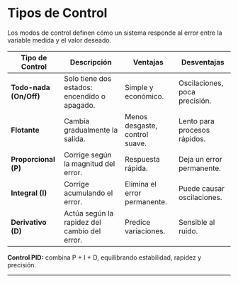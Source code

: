 # Tipos de Control

Los modos de control definen cómo un sistema responde al error entre la variable medida y el valor deseado.

| Tipo de Control | Descripción | Ventajas | Desventajas |
|------------------|-------------|-----------|--------------|
| **Todo-nada (On/Off)** | Solo tiene dos estados: encendido o apagado. | Simple y económico. | Oscilaciones, poca precisión. |
| **Flotante** | Cambia gradualmente la salida. | Menos desgaste, control suave. | Lento para procesos rápidos. |
| **Proporcional (P)** | Corrige según la magnitud del error. | Respuesta rápida. | Deja un error permanente. |
| **Integral (I)** | Corrige acumulando el error. | Elimina el error permanente. | Puede causar oscilaciones. |
| **Derivativo (D)** | Actúa según la rapidez del cambio del error. | Predice variaciones. | Sensible al ruido. |

**Control PID:** combina P + I + D, equilibrando estabilidad, rapidez y precisión.

---
